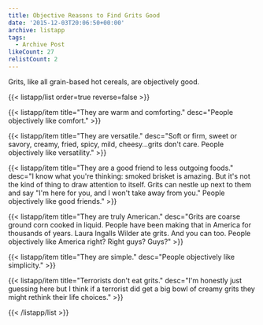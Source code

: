 ```yaml
---
title: Objective Reasons to Find Grits Good
date: '2015-12-03T20:06:50+00:00'
archive: listapp
tags: 
  - Archive Post
likeCount: 27
relistCount: 2
---
```


Grits, like all grain-based hot cereals, are objectively good.

<!--more-->

{{< listapp/list order=true reverse=false >}}

   {{< listapp/item title="They are warm and comforting."
      desc="People objectively like comfort." >}}

   {{< listapp/item title="They are versatile."
      desc="Soft or firm, sweet or savory, creamy, fried, spicy, mild, cheesy…grits don't care. People objectively like versatility." >}}

   {{< listapp/item title="They are a good friend to less outgoing foods."
      desc="I know what you're thinking: smoked brisket is amazing. But it's not the kind of thing to draw attention to itself. Grits can nestle up next to them and say \"I'm here for you, and I won't take away from you.\" People objectively like good friends." >}}

   {{< listapp/item title="They are truly American."
      desc="Grits are coarse ground corn cooked in liquid. People have been making that in America for thousands of years. Laura Ingalls Wilder ate grits. And you can too. People objectively like America right? Right guys? Guys?" >}}

   {{< listapp/item title="They are simple."
      desc="People objectively like simplicity." >}}

   {{< listapp/item title="Terrorists don't eat grits."
      desc="I'm honestly just guessing here but I think if a terrorist did get a big bowl of creamy grits they might rethink their life choices." >}}

{{< /listapp/list >}}
